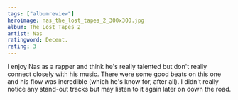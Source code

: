 ```yaml
---
tags: ["albumreview"]
heroimage: nas_the_lost_tapes_2_300x300.jpg
album: The Lost Tapes 2
artist: Nas
ratingword: Decent.
rating: 3
---
```


I enjoy Nas as a rapper and think he's really talented but don't really connect
closely with his music. There were some good beats on this one and his flow was
incredible (which he's know for, after all). I didn't really notice any
stand-out tracks but may listen to it again later on down the road.

